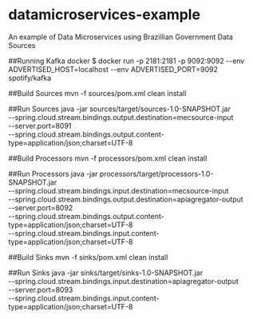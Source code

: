 # datamicroservices-example

An example of Data Microservices using Brazillian Government Data Sources

##Running Kafka docker
$ docker run -p 2181:2181 -p 9092:9092 --env ADVERTISED_HOST=localhost --env ADVERTISED_PORT=9092 spotify/kafka

##Build Sources
mvn -f sources/pom.xml clean install

##Run Sources
java -jar sources/target/sources-1.0-SNAPSHOT.jar \
--spring.cloud.stream.bindings.output.destination=mecsource-input \
--server.port=8091 \
--spring.cloud.stream.bindings.output.content-type=application/json;charset=UTF-8

##Build Processors
mvn -f processors/pom.xml clean install

##Run Processors
java -jar processors/target/processors-1.0-SNAPSHOT.jar \
--spring.cloud.stream.bindings.input.destination=mecsource-input \
--spring.cloud.stream.bindings.output.destination=apiagregator-output \
--server.port=8092 \
--spring.cloud.stream.bindings.output.content-type=application/json;charset=UTF-8 \
--spring.cloud.stream.bindings.input.content-type=application/json;charset=UTF-8

##Build Sinks
mvn -f sinks/pom.xml clean install

##Run Sinks
java -jar sinks/target/sinks-1.0-SNAPSHOT.jar \
--spring.cloud.stream.bindings.input.destination=apiagregator-output \
--server.port=8093 \
--spring.cloud.stream.bindings.input.content-type=application/json;charset=UTF-8



